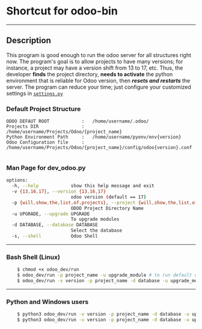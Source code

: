 # Shortcut for odoo-bin
***
## Description

This program is good enough to run the odoo server for all structures right now. The program's goal is to allow projects to have many versions; for instance, a project may have a version shift from 13 to 17, etc. Thus, the developer **finds** the project directory, **needs to activate** the python environment that is reliable for Odoo version, then **_resets and restarts_** the server. The program can reduce your time; just configure your customized settings in [```settings.py```](https://github.com/XharonX/odoo-dev/blob/main/settings.py)


### Default Project Structure
```
ODOO DEFAUT ROOT            :   /home/username/.odoo/
Projects DIR                :   /home/username/Projects/Odoo/{project_name}
Python Environment Path     :   /home/username/pyenv/env{version}
Odoo Configuration file     :   /home/username/Projects/Odoo/{project_name}/config/odoo{version}.conf


```

### Man Page for dev_odoo.py
```bash
options:
  -h, --help            show this help message and exit
  -v {13,16,17}, --version {13,16,17}
                        odoo version (default == 17)
  -p {will,show,the,list,of,projects}, --project {will,show,the,list,of,projects}
                        ODOO Project Directory Name
  -u UPGRADE, --upgrade UPGRADE
                        To upgrade modules
  -d DATABASE, --database DATABASE
                        Select the database
  -s, --shell           Odoo Shell

```
***

### Bash Shell (Linux)
```bash
    $ chmod +x odoo_dev/run
    $ odoo_dev/run -p project_name -u upgrade_module # to run default odoo version
    $ odoo_dev/run -v version -p project_name -d database -u upgrade_module -s # odoo shell
```
***
### Python and Windows users
```bash
    $ python3 odoo_dev/run -v version -p project_name -d database -u upgrade_module -s 
    $ python3 odoo_dev/run -v version -p project_name -d database -u upgrade_module
```

